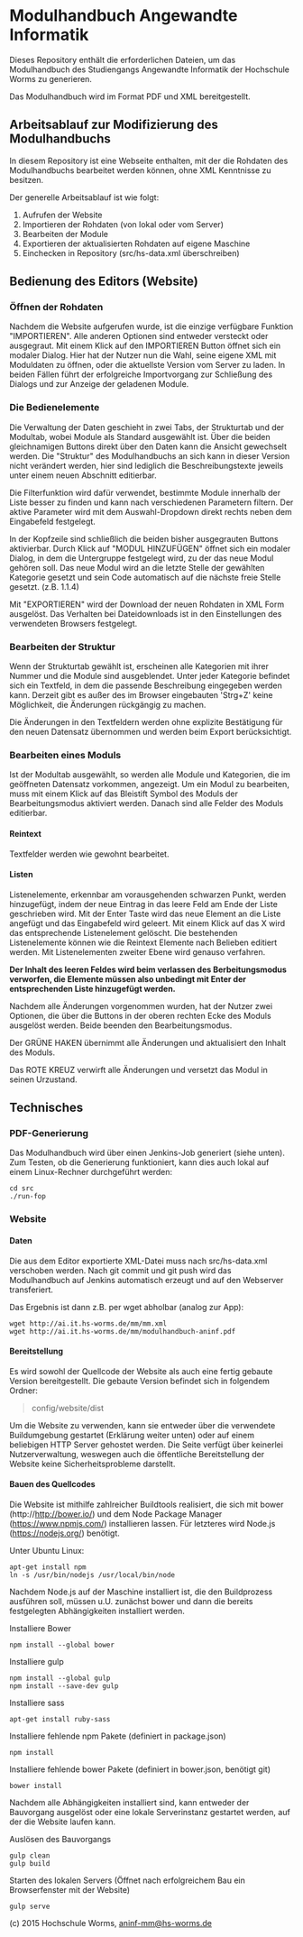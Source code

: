 # Modulhandbuch Angewandte Informatik

Dieses Repository enthält die erforderlichen Dateien, um das
Modulhandbuch des Studiengangs Angewandte Informatik der Hochschule
Worms zu generieren.

Das Modulhandbuch wird im Format PDF und XML bereitgestellt.



## Arbeitsablauf zur Modifizierung des Modulhandbuchs

In diesem Repository ist eine Webseite enthalten, mit der die Rohdaten des Modulhandbuchs bearbeitet werden können, ohne XML Kenntnisse zu besitzen.

Der generelle Arbeitsablauf ist wie folgt:

1. Aufrufen der Website
2. Importieren der Rohdaten (von lokal oder vom Server)
3. Bearbeiten der Module
4. Exportieren der aktualisierten Rohdaten auf eigene Maschine
5. Einchecken in Repository (src/hs-data.xml überschreiben)



## Bedienung des Editors (Website)
### Öffnen der Rohdaten
Nachdem die Website aufgerufen wurde, ist die einzige verfügbare Funktion "IMPORTIEREN". Alle anderen Optionen sind entweder versteckt oder ausgegraut. Mit einem Klick auf den IMPORTIEREN Button öffnet sich ein modaler Dialog. Hier hat der Nutzer nun die Wahl, seine eigene XML mit Moduldaten zu öffnen, oder die aktuellste Version vom Server zu laden. In beiden Fällen führt der erfolgreiche Importvorgang zur Schließung des Dialogs und zur Anzeige der geladenen Module.

### Die Bedienelemente 
Die Verwaltung der Daten geschieht in zwei Tabs, der Strukturtab und der Modultab, wobei Module als Standard ausgewählt ist. Über die beiden gleichnamigen Buttons direkt über den Daten kann die Ansicht gewechselt werden. Die "Struktur" des Modulhandbuchs an sich kann in dieser Version nicht verändert werden, hier sind lediglich die Beschreibungstexte jeweils unter einem neuen Abschnitt editierbar.

Die Filterfunktion wird dafür verwendet, bestimmte Module innerhalb der Liste besser zu finden und kann nach verschiedenen Parametern filtern. Der aktive Parameter wird mit dem Auswahl-Dropdown direkt rechts neben dem Eingabefeld festgelegt.

In der Kopfzeile sind schließlich die beiden bisher ausgegrauten Buttons aktivierbar. Durch Klick auf "MODUL HINZUFÜGEN" öffnet sich ein modaler Dialog, in dem die Untergruppe festgelegt wird, zu der das neue Modul gehören soll. Das neue Modul wird an die letzte Stelle der gewählten Kategorie gesetzt und sein Code automatisch auf die nächste freie Stelle gesetzt. (z.B. 1.1.4)

Mit "EXPORTIEREN" wird der Download der neuen Rohdaten in XML Form ausgelöst. Das Verhalten bei Dateidownloads ist in den Einstellungen des verwendeten Browsers festgelegt.


### Bearbeiten der Struktur
Wenn der Strukturtab gewählt ist, erscheinen alle Kategorien mit ihrer Nummer und die Module sind ausgeblendet. Unter jeder Kategorie befindet sich ein Textfeld, in dem die passende Beschreibung eingegeben werden kann. Derzeit gibt es außer des im Browser eingebauten 'Strg+Z' keine Möglichkeit, die Änderungen rückgängig zu machen. 

Die Änderungen in den Textfeldern werden ohne explizite Bestätigung für den neuen Datensatz übernommen und werden beim Export berücksichtigt.


### Bearbeiten eines Moduls
Ist der Modultab ausgewählt, so werden alle Module und Kategorien, die im geöffneten Datensatz vorkommen, angezeigt. Um ein Modul zu bearbeiten, muss mit einem Klick auf das Bleistift Symbol des Moduls der Bearbeitungsmodus aktiviert werden. Danach sind alle Felder des Moduls editierbar.

#### Reintext
Textfelder werden wie gewohnt bearbeitet.

#### Listen
Listenelemente, erkennbar am vorausgehenden schwarzen Punkt, werden hinzugefügt, indem der neue Eintrag in das leere Feld am Ende der Liste geschrieben wird. Mit der Enter Taste wird das neue Element an die Liste angefügt und das Eingabefeld wird geleert.
Mit einem Klick auf das X wird das entsprechende Listenelement gelöscht.
Die bestehenden Listenelemente können wie die Reintext Elemente nach Belieben editiert werden.
Mit Listenelementen zweiter Ebene wird genauso verfahren.

__Der Inhalt des leeren Feldes wird beim verlassen des Berbeitungsmodus verworfen, die Elemente müssen also unbedingt mit Enter der entsprechenden Liste hinzugefügt werden.__


Nachdem alle Änderungen vorgenommen wurden, hat der Nutzer zwei Optionen, die über die Buttons in der oberen rechten Ecke des Moduls ausgelöst werden. Beide beenden den Bearbeitungsmodus.

Der GRÜNE HAKEN übernimmt alle Änderungen und aktualisiert den Inhalt des Moduls.

Das ROTE KREUZ verwirft alle Änderungen und versetzt das Modul in seinen Urzustand.



## Technisches
### PDF-Generierung

Das Modulhandbuch wird über einen Jenkins-Job generiert (siehe unten).
Zum Testen, ob die Generierung funktioniert, kann dies auch lokal auf
einem Linux-Rechner durchgeführt werden:

    cd src
    ./run-fop

### Website
#### Daten

Die aus dem Editor exportierte XML-Datei muss nach src/hs-data.xml
verschoben werden. Nach git commit und git push wird das Modulhandbuch
auf Jenkins automatisch erzeugt und auf den Webserver transferiert.

Das Ergebnis ist dann z.B. per wget abholbar (analog zur App):

    wget http://ai.it.hs-worms.de/mm/mm.xml
    wget http://ai.it.hs-worms.de/mm/modulhandbuch-aninf.pdf

#### Bereitstellung

Es wird sowohl der Quellcode der Website als auch eine fertig gebaute Version bereitgestellt. Die gebaute Version befindet sich in folgendem Ordner:

> config/website/dist

Um die Website zu verwenden, kann sie entweder über die verwendete Buildumgebung gestartet (Erklärung weiter unten) oder auf einem beliebigen HTTP Server gehostet werden. Die Seite verfügt über keinerlei Nutzerverwaltung, weswegen auch die öffentliche Bereitstellung der Website keine Sicherheitsprobleme darstellt.

#### Bauen des Quellcodes
Die Website ist mithilfe zahlreicher Buildtools realisiert, die sich mit bower (http://http://bower.io/) und dem Node Package Manager (https://www.npmjs.com/) installieren lassen. Für letzteres wird Node.js (https://nodejs.org/) benötigt.

Unter Ubuntu Linux:

    apt-get install npm
    ln -s /usr/bin/nodejs /usr/local/bin/node

Nachdem Node.js auf der Maschine installiert ist, die den Buildprozess ausführen soll, müssen u.U. zunächst bower und dann die bereits festgelegten Abhängigkeiten installiert werden.

Installiere Bower

    npm install --global bower

Installiere gulp

    npm install --global gulp
    npm install --save-dev gulp

Installiere sass

    apt-get install ruby-sass

Installiere fehlende npm Pakete (definiert in package.json)

    npm install

Installiere fehlende bower Pakete (definiert in bower.json, benötigt git)

    bower install

Nachdem alle Abhängigkeiten installiert sind, kann entweder der Bauvorgang ausgelöst oder eine lokale Serverinstanz gestartet werden, auf der die Website laufen kann.

Auslösen des Bauvorgangs

    gulp clean
    gulp build

Starten des lokalen Servers (Öffnet nach erfolgreichem Bau ein Browserfenster mit der Website)

    gulp serve


(c) 2015 Hochschule Worms, aninf-mm@hs-worms.de


